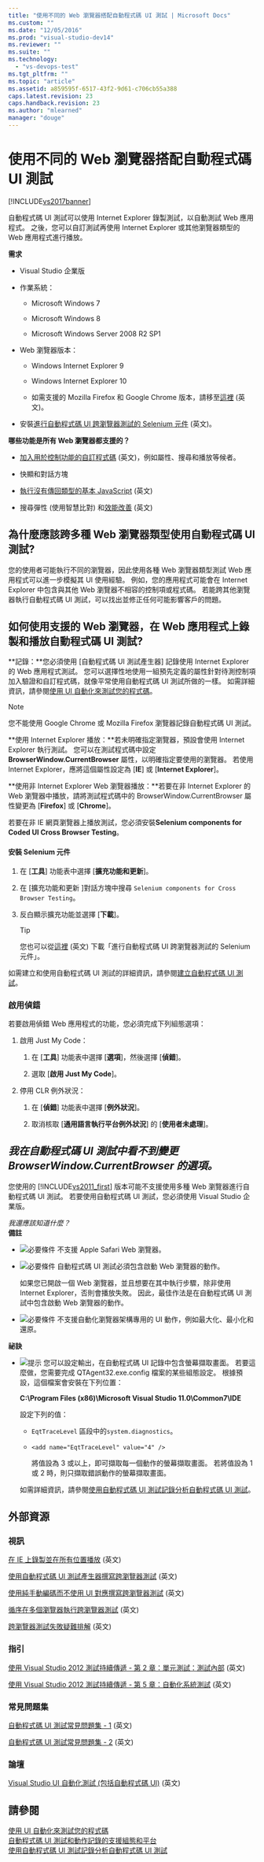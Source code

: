 ```yaml
---
title: "使用不同的 Web 瀏覽器搭配自動程式碼 UI 測試 | Microsoft Docs"
ms.custom: ""
ms.date: "12/05/2016"
ms.prod: "visual-studio-dev14"
ms.reviewer: ""
ms.suite: ""
ms.technology: 
  - "vs-devops-test"
ms.tgt_pltfrm: ""
ms.topic: "article"
ms.assetid: a859595f-6517-43f2-9d61-c706cb55a388
caps.latest.revision: 23
caps.handback.revision: 23
ms.author: "mlearned"
manager: "douge"
---
```

# 使用不同的 Web 瀏覽器搭配自動程式碼 UI 測試
[!INCLUDE[vs2017banner](../code-quality/includes/vs2017banner.md)]

自動程式碼 UI 測試可以使用 Internet Explorer 錄製測試，以自動測試 Web 應用程式。  之後，您可以自訂測試再使用 Internet Explorer 或其他瀏覽器類型的 Web 應用程式進行播放。  
  
 **需求**  
  
-   Visual Studio 企業版  
  
-   作業系統：  
  
    -   Microsoft Windows 7  
  
    -   Microsoft Windows 8  
  
    -   Microsoft Windows Server 2008 R2 SP1  
  
-   Web 瀏覽器版本：  
  
    -   Windows Internet Explorer 9  
  
    -   Windows Internet Explorer 10  
  
    -   如需支援的 Mozilla Firefox 和 Google Chrome 版本，請移至[這裡](http://visualstudiogallery.msdn.microsoft.com/11cfc881-f8c9-4f96-b303-a2780156628d/) \(英文\)。  
  
-   安裝[進行自動程式碼 UI 跨瀏覽器測試的 Selenium 元件](http://visualstudiogallery.msdn.microsoft.com/11cfc881-f8c9-4f96-b303-a2780156628d/) \(英文\)。  
  
 **哪些功能是所有 Web 瀏覽器都支援的？**  
  
-   [加入用於控制功能的自訂程式碼](http://blogs.msdn.com/b/visualstudioalm/archive/2012/12/10/coded-ui-test-configuring-search-properties-while-recording-on-internet-explorer.aspx) \(英文\)，例如屬性、搜尋和播放等候者。  
  
-   快顯和對話方塊  
  
-   [執行沒有傳回類型的基本 JavaScript](http://blogs.msdn.com/b/visualstudioalm/archive/2013/01/18/introducing-jscript-execution-on-internetexplorer-and-crossbrowser-in-coded-ui-test.aspx) \(英文\)  
  
-   搜尋彈性 \(使用智慧比對\) 和[效能改善](http://blogs.msdn.com/b/visualstudioalm/archive/2012/02/01/guidelines-on-improving-performance-of-coded-ui-test-playback.aspx) \(英文\)  
  
## 為什麼應該跨多種 Web 瀏覽器類型使用自動程式碼 UI 測試?  
 您的使用者可能執行不同的瀏覽器，因此使用各種 Web 瀏覽器類型測試 Web 應用程式可以進一步模擬其 UI 使用經驗。  例如，您的應用程式可能會在 Internet Explorer 中包含與其他 Web 瀏覽器不相容的控制項或程式碼。  若能跨其他瀏覽器執行自動程式碼 UI 測試，可以找出並修正任何可能影響客戶的問題。  
  
## 如何使用支援的 Web 瀏覽器，在 Web 應用程式上錄製和播放自動程式碼 UI 測試?  
 **記錄：**您必須使用 \[自動程式碼 UI 測試產生器\] 記錄使用 Internet Explorer 的 Web 應用程式測試。  您可以選擇性地使用一組預先定義的屬性針對待測控制項加入驗證和自訂程式碼，就像平常使用自動程式碼 UI 測試所做的一樣。  如需詳細資訊，請參閱[使用 UI 自動化來測試您的程式碼](../test/use-ui-automation-to-test-your-code.md)。  
  
> [!NOTE]
>  您不能使用 Google Chrome 或 Mozilla Firefox 瀏覽器記錄自動程式碼 UI 測試。  
  
 **使用 Internet Explorer 播放：**若未明確指定瀏覽器，預設會使用 Internet Explorer 執行測試。  您可以在測試程式碼中設定 **BrowserWindow.CurrentBrowser** 屬性，以明確指定要使用的瀏覽器。  若使用 Internet Explorer，應將這個屬性設定為 \[**IE**\] 或 \[**Internet Explorer**\]。  
  
 **使用非 Internet Explorer Web 瀏覽器播放：**若要在非 Internet Explorer 的 Web 瀏覽器中播放，請將測試程式碼中的 BrowserWindow.CurrentBrowser 屬性變更為 \[**Firefox**\] 或 \[**Chrome**\]。  
  
 若要在非 IE 網頁瀏覽器上播放測試，您必須安裝**Selenium components for Coded UI Cross Browser Testing**。  
  
#### 安裝 Selenium 元件  
  
1.  在 \[**工具**\] 功能表中選擇 \[**擴充功能和更新**\]。  
  
2.  在 \[擴充功能和更新 \]對話方塊中搜尋 `Selenium components for Cross Browser Testing`。  
  
3.  反白顯示擴充功能並選擇 \[**下載**\]。  
  
    > [!TIP]
    >  您也可以從[這裡](http://visualstudiogallery.msdn.microsoft.com/11cfc881-f8c9-4f96-b303-a2780156628d/) \(英文\) 下載「進行自動程式碼 UI 跨瀏覽器測試的 Selenium 元件」。  
  
 如需建立和使用自動程式碼 UI 測試的詳細資訊，請參閱[建立自動程式碼 UI 測試](../test/use-ui-automation-to-test-your-code.md#VerifyingCodeUsingCUITCreate)。  
  
### 啟用偵錯  
 若要啟用偵錯 Web 應用程式的功能，您必須完成下列組態選項：  
  
1.  啟用 Just My Code：  
  
    1.  在 \[**工具**\] 功能表中選擇 \[**選項**\]，然後選擇 \[**偵錯**\]。  
  
    2.  選取 \[**啟用 Just My Code**\]。  
  
2.  停用 CLR 例外狀況：  
  
    1.  在 \[**偵錯**\] 功能表中選擇 \[**例外狀況**\]。  
  
    2.  取消核取 \[**通用語言執行平台例外狀況**\] 的 \[**使用者未處理**\]。  
  
##  <a name="generate"></a> *我在自動程式碼 UI 測試中看不到變更 BrowserWindow.CurrentBrowser 的選項。*  
 您使用的 [!INCLUDE[vs2011_first](../test/includes/vs2011_first_md.md)] 版本可能不支援使用多種 Web 瀏覽器進行自動程式碼 UI 測試。  若要使用自動程式碼 UI 測試，您必須使用 Visual Studio 企業版。  
  
 *我還應該知道什麼？*  
 **備註**  
  
-   ![必要條件](../test/media/prereq.png "Prereq") 不支援 Apple Safari Web 瀏覽器。  
  
-   ![必要條件](../test/media/prereq.png "Prereq") 自動程式碼 UI 測試必須包含啟動 Web 瀏覽器的動作。  
  
     如果您已開啟一個 Web 瀏覽器，並且想要在其中執行步驟，除非使用 Internet Explorer，否則會播放失敗。  因此，最佳作法是在自動程式碼 UI 測試中包含啟動 Web 瀏覽器的動作。  
  
-   ![必要條件](../test/media/prereq.png "Prereq") 不支援自動化瀏覽器架構專用的 UI 動作，例如最大化、最小化和還原。  
  
 **祕訣**  
  
-   ![提示](../test/media/tip.png "Tip") 您可以設定輸出，在自動程式碼 UI 記錄中包含螢幕擷取畫面。  若要這麼做，您需要完成 QTAgent32.exe.config 檔案的某些組態設定。  根據預設，這個檔案會安裝在下列位置：  
  
     **C:\\Program Files \(x86\)\\Microsoft Visual Studio 11.0\\Common7\\IDE**  
  
     設定下列的值：  
  
    -   `EqtTraceLevel` 區段中的`system.diagnostics`。  
  
    -   `<add name="EqtTraceLevel" value="4" />`  
  
         將值設為 3 或以上，即可擷取每一個動作的螢幕擷取畫面。  若將值設為 1 或 2 時，則只擷取錯誤動作的螢幕擷取畫面。  
  
     如需詳細資訊，請參閱[使用自動程式碼 UI 測試記錄分析自動程式碼 UI 測試](../test/analyzing-coded-ui-tests-using-coded-ui-test-logs.md)。  
  
## 外部資源  
  
### 視訊  
 [在 IE 上錄製並在所有位置播放](https://skydrive.live.com/redir?resid=AE5CD7309CCCC43C!183&authkey=!ANqaLtCZbtJrImU) \(英文\)  
  
 [使用自動程式碼 UI 測試產生器撰寫跨瀏覽器測試](https://skydrive.live.com/redir?resid=AE5CD7309CCCC43C!184&authkey=!AKG8CSow_qmeTq8) \(英文\)  
  
 [使用純手動編碼而不使用 UI 對應撰寫跨瀏覽器測試](https://skydrive.live.com/redir?resid=AE5CD7309CCCC43C!186&authkey=!AJaEvxJnsefyAT4) \(英文\)  
  
 [循序在多個瀏覽器執行跨瀏覽器測試](https://skydrive.live.com/redir?resid=AE5CD7309CCCC43C!187&authkey=!ADI8eCQkxHnpOR8) \(英文\)  
  
 [跨瀏覽器測試失敗疑難排解](https://skydrive.live.com/redir?resid=AE5CD7309CCCC43C!182&authkey=!AEpS48i295B49FI) \(英文\)  
  
### 指引  
 [使用 Visual Studio 2012 測試持續傳遞 \- 第 2 章：單元測試：測試內部](http://go.microsoft.com/fwlink/?LinkID=255188) \(英文\)  
  
 [使用 Visual Studio 2012 測試持續傳遞 \- 第 5 章：自動化系統測試](http://go.microsoft.com/fwlink/?LinkID=255196) \(英文\)  
  
### 常見問題集  
 [自動程式碼 UI 測試常見問題集 \- 1](http://go.microsoft.com/fwlink/?LinkID=230576) \(英文\)  
  
 [自動程式碼 UI 測試常見問題集 \- 2](http://go.microsoft.com/fwlink/?LinkID=230578) \(英文\)  
  
### 論壇  
 [Visual Studio UI 自動化測試 \(包括自動程式碼 UI\)](http://go.microsoft.com/fwlink/?LinkID=224497) \(英文\)  
  
## 請參閱  
 [使用 UI 自動化來測試您的程式碼](../test/use-ui-automation-to-test-your-code.md)   
 [自動程式碼 UI 測試和動作記錄的支援組態和平台](../test/supported-configurations-and-platforms-for-coded-ui-tests-and-action-recordings.md)   
 [使用自動程式碼 UI 測試記錄分析自動程式碼 UI 測試](../test/analyzing-coded-ui-tests-using-coded-ui-test-logs.md)